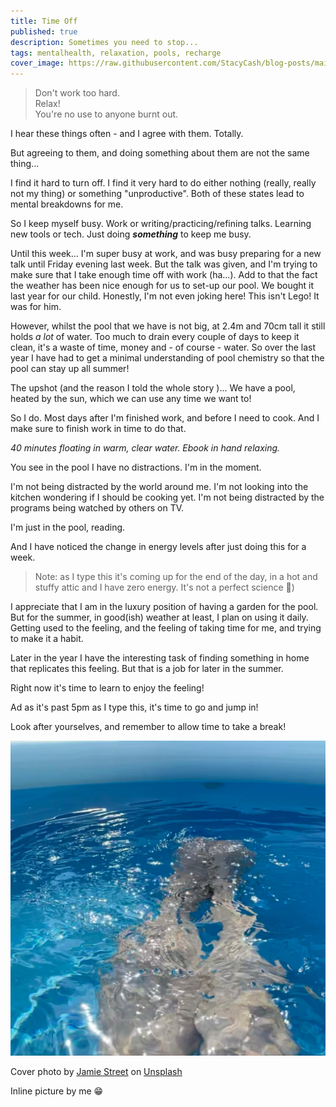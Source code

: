 ```yaml
---
title: Time Off
published: true
description: Sometimes you need to stop...
tags: mentalhealth, relaxation, pools, recharge
cover_image: https://raw.githubusercontent.com/StacyCash/blog-posts/main/general/time-off/cover-image.jpg
---
```


> Don't work too hard.<br />Relax!<br />You're no use to anyone burnt out.

I hear these things often - and I agree with them. Totally.

But agreeing to them, and doing something about them are not the same thing...

I find it hard to turn off. I find it very hard to do either nothing (really, really not my thing) or something "unproductive". Both of these states lead to mental breakdowns for me.

So I keep myself busy. Work or writing/practicing/refining talks. Learning new tools or tech. Just doing ***something*** to keep me busy.

Until this week... I'm super busy at work, and was busy preparing for a new talk until Friday evening last week. But the talk was given, and I'm trying to make sure that I take enough time off with work (ha...). Add to that the fact the weather has been nice enough for us to set-up our pool. We bought it last year for our child. Honestly, I'm not even joking here! This isn't Lego! It was for him.

However, whilst the pool that we have is not big, at 2.4m and 70cm tall it still holds *a lot* of water. Too much to drain every couple of days to keep it clean, it's a waste of time, money and - of course - water. So over the last year I have had to get a minimal understanding of pool chemistry so that the pool can stay up all summer!

The upshot (and the reason I told the whole story )... We have a pool, heated by the sun, which we can use any time we want to!

So I do. Most days after I'm finished work, and before I need to cook. And I make sure to finish work in time to do that.

*40 minutes floating in warm, clear water. Ebook in hand relaxing.*

You see in the pool I have no distractions. I'm in the moment.

I'm not being distracted by the world around me. I'm not looking into the kitchen wondering if I should be cooking yet. I'm not being distracted by the programs being watched by others on TV.

I'm just in the pool, reading.

And I have noticed the change in energy levels after just doing this for a week.

> Note: as I type this it's coming up for the end of the day, in a hot and stuffy attic and I have zero energy. It's not a perfect science 🤣)

I appreciate that I am in the luxury position of having a garden for the pool. But for the summer, in good(ish) weather at least, I plan on using it daily. Getting used to the feeling, and the feeling of taking time for me, and trying to make it a habit.

Later in the year I have the interesting task of finding something in home that replicates this feeling. But that is a job for later in the summer.

Right now it's time to learn to enjoy the feeling!

Ad as it's past 5pm as I type this, it's time to go and jump in!

Look after yourselves, and remember to allow time to take a break!

![Sitting in the pool](https://raw.githubusercontent.com/StacyCash/blog-posts/main/general/time-off/pool.jpg)

Cover photo by <a href="https://unsplash.com/@jamie452?utm_source=unsplash&utm_medium=referral&utm_content=creditCopyText">Jamie Street</a> on <a href="https://unsplash.com/s/photos/pool?utm_source=unsplash&utm_medium=referral&utm_content=creditCopyText">Unsplash</a>

Inline picture by me 😁
  
